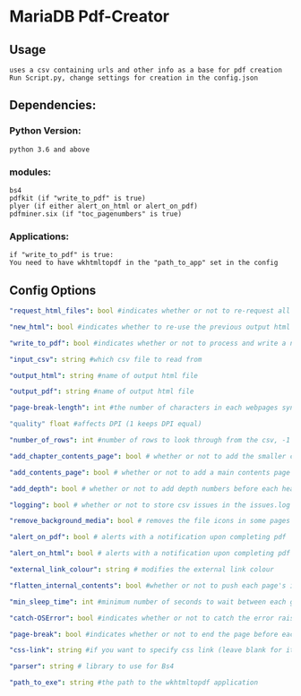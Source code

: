 # MariaDB Pdf-Creator

## Usage
    uses a csv containing urls and other info as a base for pdf creation
    Run Script.py, change settings for creation in the config.json

## Dependencies:
### Python Version: 
    python 3.6 and above

### modules:
    bs4
    pdfkit (if "write_to_pdf" is true)
    plyer (if either alert_on_html or alert_on_pdf)
    pdfminer.six (if "toc_pagenumbers" is true)
### Applications:
    if "write_to_pdf" is true:
    You need to have wkhtmltopdf in the "path_to_app" set in the config


## Config Options
```yaml
"request_html_files": bool #indicates whether or not to re-request all html files

"new_html": bool #indicates whether to re-use the previous output html file for pdf generation or to create a new one

"write_to_pdf": bool #indicates whether or not to process and write a new pdf file

"input_csv": string #which csv file to read from

"output_html": string #name of output html file

"output_pdf": string #name of output html file

"page-break-length": int #the number of characters in each webpages syntax block is greater than this int, it will start the webpage on a new page in the pdf

"quality" float #affects DPI (1 keeps DPI equal)

"number_of_rows": int #number of rows to look through from the csv, -1 to do all rows

"add_chapter_contents_page": bool # whether or not to add the smaller chapter contents page  -- TODO --

"add_contents_page": bool # whether or not to add a main contents page

"add_depth": bool # whether or not to add depth numbers before each header

"logging": bool # whether or not to store csv issues in the issues.log file in output

"remove_background_media": bool # removes the file icons in some pages

"alert_on_pdf": bool # alerts with a notification upon completing pdf

"alert_on_html": bool # alerts with a notification upon completing pdf

"external_link_colour": string # modifies the external link colour

"flatten_internal_contents": bool #whether or not to push each page's internal contents to the left (false sometimes leads to text overlap)

"min_sleep_time": int #minimum number of seconds to wait between each get request

"catch-OSError": bool #indicates whether or not to catch the error raised by pdf (currently always raises an error)

"page-break": bool #indicates whether or not to end the page before each new pdf file (probably sucks with the new headers - haven't tested)

"css-link": string #if you want to specify css link (leave blank for it to find and fill in automatically)

"parser": string # library to use for Bs4

"path_to_exe": string #the path to the wkhtmltopdf application